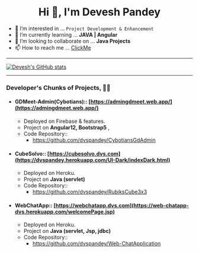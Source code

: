 
<!---
dvspandey/dvspandey is a ✨ special ✨ repository because its `README.md` (this file) appears on your GitHub profile.
You can click the Preview link to take a look at your changes.

Refrence:: https://github.com/anuraghazra/github-readme-stats
--->

<h1 align="center">Hi 👋, I'm Devesh Pandey</h1>

- 👀 I’m interested in ... `Project Development & Enhancement`
- 🌱 I’m currently learning ... **JAVA | Angular**
- 💞️ I’m looking to collaborate on ... **Java Projects**
- 📫 How to reach me ... [ClickMe](https://mail.google.com/mail/u/0/?fs=1&to=dvspandey10@gmail.com&su=Say,+hello!&body=Say,+Hello+to+Devesh+Pandey+:\)%0A%C2%A0%C2%A0I%27m+reaching+with+your+GitHub+readMe&tf=cm)

---
[![Devesh's GitHub stats](https://github-readme-stats.vercel.app/api?username=dvspandey&count_private=true&show_icons=true&theme=vue)](https://github.com/dvspandey)

---

### Developer's Chunks of Projects, :construction_worker_man:
- #### GDMeet-Admin(Cybotians):: [https://admingdmeet.web.app/](https://admingdmeet.web.app/)
   - Deployed on Firebase & features.
   - Project on **Angular12, Bootstrap5** ,  
   - Code Repository::
     -  https://github.com/dvspandey/CybotiansGdAdmin
- #### CubeSolvo:: [https://cubesolvo.dvs.com](https://dvspandey.herokuapp.com/UI-Dark/indexDark.html)
   - Deployed on Heroku.
   - Project on **Java (servlet)**
   - Code Repository::
     -  https://github.com/dvspandey/RubiksCube3x3
- #### WebChatApp:: [https://webchatapp.dvs.com](https://web-chatapp-dvs.herokuapp.com/welcomePage.jsp)
   - Deployed on Heroku.
   - Project on **Java (servlet, Jsp, jdbc)**
   - Code Repository::
     -  https://github.com/dvspandey/Web-ChatApplication
<!-- For Lang -->






<!--[![Readme Card](https://github-readme-stats.vercel.app/api/pin/?username=dvspandey&repo=dvspandey)](https://github.com/dvspandey) For Repository as Card--> 




<!--
---
## Connect with me:

<a href="https://www.linkedin.com/in/dvspandey/">
  <img align="left" alt="Devesh Pandey's | Linkedin" width="22px" src="https://raw.githubusercontent.com/peterthehan/peterthehan/master/assets/linkedin.svg" />
</a>
<a href="https://www.instagram.com/dvs.pandey/">
  <img align="left" alt="Devesh Pandey's | Instagram" width="22px" src="https://www.flaticon.com/svg/static/icons/svg/174/174855.svg" />
</a>


<br />
-->
